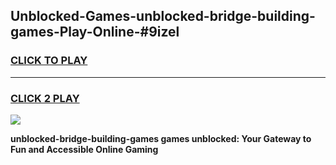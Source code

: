 
## Unblocked-Games-unblocked-bridge-building-games-Play-Online-#9izel
<h3>
<a href="https://premium.freeplayer.one?title=unblocked-bridge-building-games&ref=27F">CLICK TO PLAY</a></h3>
<hr>

<h3>
<a href="https://premium.freeplayer.one?title=unblocked-bridge-building-games&ref=27F">CLICK 2 PLAY</a>
  
</h3>

<a href="https://premium.freeplayer.one?title=unblocked-bridge-building-games&ref=27F"><img src="https://clearcache.store/games.png"></a>


**unblocked-bridge-building-games games unblocked: Your Gateway to Fun and Accessible Online Gaming**
